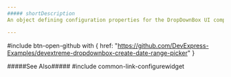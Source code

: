 ```yaml
---
##### shortDescription
An object defining configuration properties for the DropDownBox UI component.

---
```


#include btn-open-github with {
    href: "https://github.com/DevExpress-Examples/devextreme-dropdownbox-create-date-range-picker"
}

#####See Also#####
#include common-link-configurewidget